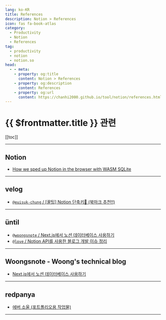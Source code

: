 ```yaml
---
lang: ko-KR
title: References
description: Notion > References
icon: fas fa-book-atlas
category:
  - Productivity
  - Notion
  - References
tag: 
  - productivity
  - notion
  - notion.so
head:
  - - meta:
    - property: og:title
      content: Notion > References
    - property: og:description
      content: References
    - property: og:url
      content: https://chanhi2000.github.io/tool/notion/references.html
---
```


# {{ $frontmatter.title }} 관련

[[toc]]

---

## <FontIcon icon="iconfont icon-notion"/>Notion

- [How we sped up Notion in the browser with WASM SQLite](https://www.notion.so/blog/how-we-sped-up-notion-in-the-browser-with-wasm-sqlite)

---

## <FontIcon icon="iconfont icon-velog"/>velog

- [`@euisuk-chung` / \[꿀팁\] Notion 단축키📖 (북마크 추천!!)](https://velog.io/@euisuk-chung/%EA%BF%80%ED%8C%81-Notion-%EB%8B%A8%EC%B6%95%ED%82%A4-%EC%99%84%EB%B2%BD-%EA%B0%80%EC%9D%B4%EB%93%9C)

---

## üntil

- [`@woongsnote` / Next.js에서 노션 데이터베이스 사용하기](https://until.blog/@woongsnote/next-js%EC%97%90%EC%84%9C-%EB%85%B8%EC%85%98-%EB%8D%B0%EC%9D%B4%ED%84%B0%EB%B2%A0%EC%9D%B4%EC%8A%A4-%EC%82%AC%EC%9A%A9%ED%95%98%EA%B8%B0)
- [`@love` / Notion API를 사용한 블로그 개발 이슈 정리](https://until.blog/@love/notion-api%EB%A5%BC-%EC%82%AC%EC%9A%A9%ED%95%9C-%EB%B8%94%EB%A1%9C%EA%B7%B8-%EA%B0%9C%EB%B0%9C-%EC%9D%B4%EC%8A%88-%EC%A0%95%EB%A6%AC)

<!-- END: until.blog -->

---

## Woongsnote - Woong's technical blog

- [Next.js에서 노션 데이터베이스 사용하기](https://www.woongsnote.dev/blog/how-to-use-notion-database-in-nextjs)

---

## redpanya

- [에버 소울 (포트폴리오용 작업물)](https://redpanya.notion.site/redpanya/2fd0625ff83d4860a72b7d3690f71b28)

---

<TagLinks />
